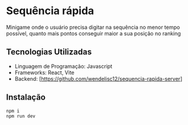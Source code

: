 # Sequência rápida

Minigame onde o usuário precisa digitar na sequência no menor tempo possível, quanto mais pontos conseguir maior a sua posição no ranking

## Tecnologias Utilizadas

- Linguagem de Programação: Javascript
- Frameworks: React, Vite
- Backend: [https://github.com/wendelisc12/sequencia-rapida-server]

## Instalação
```shell
npm i
npm run dev

